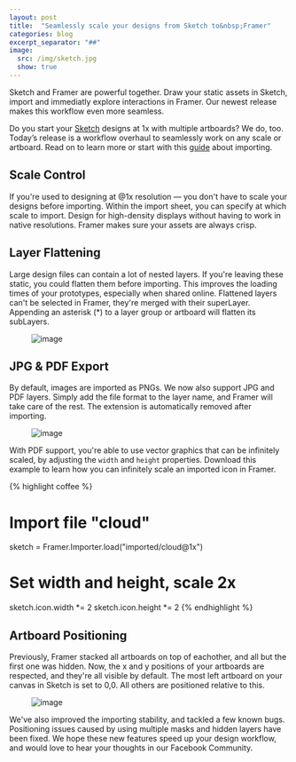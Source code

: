 ```yaml
---
layout: post
title:  "Seamlessly scale your designs from Sketch to&nbsp;Framer"
categories: blog
excerpt_separator: "##"
image:
  src: /img/sketch.jpg
  show: true
---
```


Sketch and Framer are powerful together. Draw your static assets in Sketch, import and immediatly explore interactions in Framer. Our newest release makes this workflow even more seamless.

Do you start your [Sketch](http://www.sketchapp.com/) designs at 1x with multiple artboards? We do, too. Today’s release is a workflow overhaul to seamlessly work on any scale or artboard. Read on to learn more or start with this [guide](http://framerjs.com/learn/import/) about importing.

## Scale Control

If you're used to designing at @1x resolution — you don't have to scale your designs before importing. Within the import sheet, you can specify at which scale to import. Design for high-density displays without having to work in native resolutions. Framer makes sure your assets are always crisp.

## Layer Flattening

Large design files can contain a lot of nested layers. If you're leaving these static, you could flatten them before importing. This improves the loading times of your prototypes, especially when shared online. Flattened layers can't be selected in Framer, they're merged with their superLayer. Appending an asterisk (*) to a layer group or artboard will flatten its subLayers.

<figure>
  <img src="https://cdn-images-1.medium.com/max/1600/0*2eU98TxCYh0oEZZz.png" alt="image">
</figure>

## JPG & PDF Export

By default, images are imported as PNGs. We now also support JPG and PDF layers. Simply add the file format to the layer name, and Framer will take care of the rest. The extension is automatically removed after importing.

<figure>
  <img src="https://cdn-images-1.medium.com/max/1600/0*4XDa3H8ggUDjKgE7.png" alt="image">
</figure>

With PDF support, you're able to use vector graphics that can be infinitely scaled, by adjusting the `width` and `height` properties. Download this example to learn how you can infinitely scale an imported icon in Framer.

{% highlight coffee %}
# Import file "cloud"
sketch = Framer.Importer.load("imported/cloud@1x")

# Set width and height, scale 2x
sketch.icon.width *= 2
sketch.icon.height *= 2
{% endhighlight %}


## Artboard Positioning

Previously, Framer stacked all artboards on top of eachother, and all but the first one was hidden. Now, the x and y positions of your artboards are respected, and they're all visible by default. The most left artboard on your canvas in Sketch is set to 0,0. All others are positioned relative to this.

<figure>
  <img src="https://cdn-images-1.medium.com/max/1600/0*WPMOvPVcHLLZ37Ti.png" alt="image">
</figure>

We've also improved the importing stability, and tackled a few known bugs. Positioning issues caused by using multiple masks and hidden layers have been fixed. We hope these new features speed up your design workflow, and would love to hear your thoughts in our Facebook Community.
